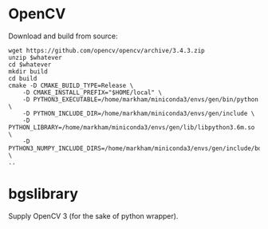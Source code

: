 # OpenCV

Download and build from source:
```
wget https://github.com/opencv/opencv/archive/3.4.3.zip
unzip $whatever
cd $whatever
mkdir build
cd build
cmake -D CMAKE_BUILD_TYPE=Release \
	-D CMAKE_INSTALL_PREFIX="$HOME/local" \
	-D PYTHON3_EXECUTABLE=/home/markham/miniconda3/envs/gen/bin/python \
	-D PYTHON_INCLUDE_DIR=/home/markham/miniconda3/envs/gen/include \
	-D PYTHON_LIBRARY=/home/markham/miniconda3/envs/gen/lib/libpython3.6m.so \
	-D PYTHON3_NUMPY_INCLUDE_DIRS=/home/markham/miniconda3/envs/gen/include/boost/python/numpy \
..
```

# bgslibrary

Supply OpenCV 3 (for the sake of python wrapper).
<!--stackedit_data:
eyJoaXN0b3J5IjpbLTkxNDA0MTA4NF19
-->